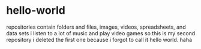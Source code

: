 # hello-world
repositories contain folders and files, images, videos, spreadsheets, and data sets
i listen to a lot of music and play video games
so this is my second repository i deleted the first one because i forgot to call it hello world. haha 
